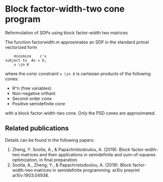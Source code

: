 # Block factor-width-two cone program
Reformulation of SDPs using block factor-width two matrices

The function factorwidth.m approximates an SDP in the standard primal vectorized form

		minimize 	c'x					
    subject to	Ax = b,					
		x \in K				

where the conic constraint `x \in K` is cartesian products of the following cones:

* R^n (free variables)
* Non-negative orthant
* Second-order cone
* Positive semidefinite cone

with a block factor-width-two cone. Only the PSD cones are approximated.

## Related publications
Details can be found in the following papers:
1. Zheng, Y. Sootla, A., & Papachristodoulou, A. (2019). Block factor-width-two matrices and their applications in semidefinite and sum-of-squares optimization, in final preparation.
2. Sootla, A., Zheng, Y., & Papachristodoulou, A. (2019). Block factor-width-two matrices in semidefinite programming. arXiv preprint arXiv:1903.04938.
